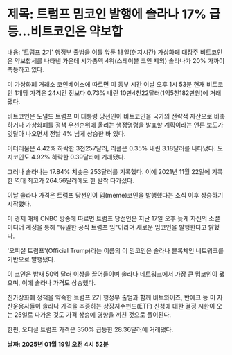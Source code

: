 # **제목: 트럼프 밈코인 발행에 솔라나 17% 급등…비트코인은 약보합**

  내용: '트럼프 2기' 행정부 출범을 이틀 앞둔 18일(현지시간) 가상화폐 대장주 비트코인은 약보합세를 나타낸 가운데 시가총액 4위(스테이블 코인 제외) 솔라나가 20% 가까이 폭등하고 있다.    

미 가상화폐 거래소 코인베이스에 따르면 미 동부 시간 이날 오후 1시 53분 현재 비트코인 1개당 가격은 24시간 전보다 0.73% 내린 10만4천22달러(1억5천182만원)에 거래됐다.    

비트코인은 도널드 트럼프 미 대통령 당선인이 비트코인을 국가의 전략적 자산으로 비축하거나 가상화폐를 정책 우선순위에 올리는 행정명령을 발표할 계획이라는 언론 보도가 잇달아 나오면서 전날 4% 넘게 상승한 바 있다.    

이더리움은 4.42% 하락한 3천257달러, 리플은 0.35% 내린 3.18달러를 나타냈다. 도지코인도 4.92% 하락한 0.39달러에 거래됐다.    

그러나 솔라나는 17.84% 치솟은 253달러를 기록했다. 이에 2021년 11월 22일에 기록한 역대 최고가 264.56달러에도 한 발짝 다가섰다.    

이날 솔라나 가격은 트럼프 당선인이 밈(meme)코인을 발행했다는 소식 이후 상승하기 시작했다.    

미 경제 매체 CNBC 방송에 따르면 트럼프 당선인은 지난 17일 오후 늦게 자신의 소셜 미디어 계정을 통해 "유일한 공식 트럼프 밈"이라며 새로운 밈코인을 발행한다고 밝혔다.     

'오피셜 트럼프'(Official Trump)라는 이름의 이 밈코인은 솔라나 블록체인 네트워크를 기반으로 발행됐다.    

이 코인은 밤새 50억 달러 이상을 끌어들이며 솔라나 네트워크에서 가장 큰 밈코인이 됐으며, 이에 솔라나 가격도 상승했다.    

친가상화폐 정책을 약속한 트럼프 2기 행정부 출범과 함께 비트와이즈, 반에크 등 미 자산운용사들이 솔라나 가격을 추종하는 상장지수펀드(ETF) 신청에 대한 결정 시한이 오는 25일로 다가온 것도 가격 상승에 영향을 끼친 것으로 풀이된다.    

한편, 오피셜 트럼프 가격은 350% 급등한 28.36달러에 거래됐다.

  **날짜: 2025년 01월 19일 오전 4시 52분**